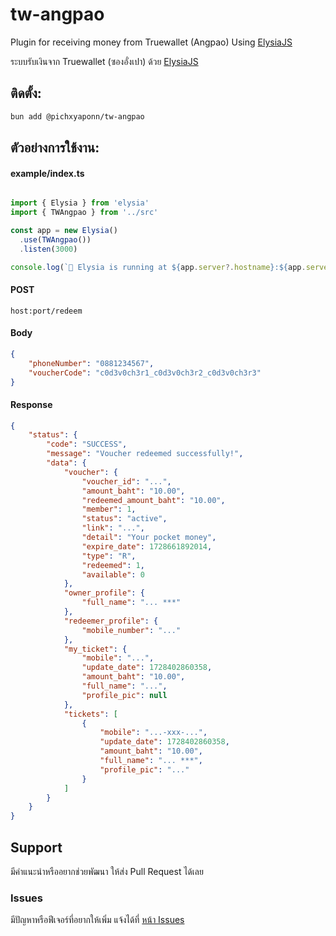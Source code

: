 # tw-angpao
Plugin for receiving money from Truewallet (Angpao) Using [ElysiaJS](https://elysiajs.com/)

ระบบรับเงินจาก Truewallet (ซองอั่งเปา) ด้วย [ElysiaJS](https://elysiajs.com/)

## ติดตั้ง:
```bash
bun add @pichxyaponn/tw-angpao
```

## ตัวอย่างการใช้งาน:

#### example/index.ts

```typescript

import { Elysia } from 'elysia'
import { TWAngpao } from '../src'

const app = new Elysia()
  .use(TWAngpao())
  .listen(3000)

console.log(`🦊 Elysia is running at ${app.server?.hostname}:${app.server?.port}`)
```
#### POST
```
host:port/redeem
```

#### Body
```json
{
    "phoneNumber": "0881234567",
    "voucherCode": "c0d3v0ch3r1_c0d3v0ch3r2_c0d3v0ch3r3"
}
```

#### Response
```json
{
    "status": {
        "code": "SUCCESS",
        "message": "Voucher redeemed successfully!",
        "data": {
            "voucher": {
                "voucher_id": "...",
                "amount_baht": "10.00",
                "redeemed_amount_baht": "10.00",
                "member": 1,
                "status": "active",
                "link": "...",
                "detail": "Your pocket money",
                "expire_date": 1728661892014,
                "type": "R",
                "redeemed": 1,
                "available": 0
            },
            "owner_profile": {
                "full_name": "... ***"
            },
            "redeemer_profile": {
                "mobile_number": "..."
            },
            "my_ticket": {
                "mobile": "...",
                "update_date": 1728402860358,
                "amount_baht": "10.00",
                "full_name": "...",
                "profile_pic": null
            },
            "tickets": [
                {
                    "mobile": "...-xxx-...",
                    "update_date": 1728402860358,
                    "amount_baht": "10.00",
                    "full_name": "... ***",
                    "profile_pic": "..."
                }
            ]
        }
    }
}
```

## Support

มีคำแนะนำหรืออยากช่วยพัฒนา ให้ส่ง Pull Request ได้เลย

### Issues

มีปัญหาหรือฟีเจอร์ที่อยากให้เพิ่ม แจ้งได้ที่ [หน้า Issues](https://github.com/pichxyaponn/truewallet-angpao/issues)